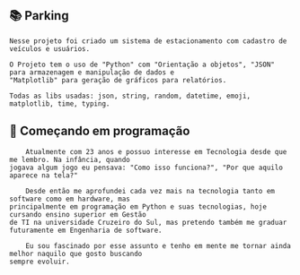 ## 📚 Parking

    Nesse projeto foi criado um sistema de estacionamento com cadastro de veículos e usuários.

    O Projeto tem o uso de "Python" com "Orientação a objetos", "JSON" para armazenagem e manipulação de dados e 
    "Matplotlib" para geração de gráficos para relatórios.

    Todas as libs usadas: json, string, random, datetime, emoji, matplotlib, time, typing.
## 🚀 Começando em programação
        Atualmente com 23 anos e possuo interesse em Tecnologia desde que me lembro. Na infância, quando 
    jogava algum jogo eu pensava: "Como isso funciona?", "Por que aquilo aparece na tela?"

        Desde então me aprofundei cada vez mais na tecnologia tanto em software como em hardware, mas 
    principalmente em programação em Python e suas tecnologias, hoje cursando ensino superior em Gestão 
    de TI na universidade Cruzeiro do Sul, mas pretendo também me graduar futuramente em Engenharia de software.

        Eu sou fascinado por esse assunto e tenho em mente me tornar ainda melhor naquilo que gosto buscando 
    sempre evoluir.
